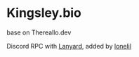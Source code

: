 # Kingsley.bio
base on Thereallo.dev

Discord RPC with [Lanyard](https://github.com/Phineas/lanyard), added by [lonelil](https://github.com/lonelil)
